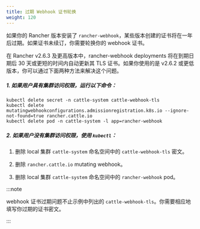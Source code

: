 ```yaml
---
title: 过期 Webhook 证书轮换
weight: 120
---
```


如果你的 Rancher 版本安装了 `rancher-webhook`，某些版本创建的证书将在一年后过期。如果证书未续订，你需要轮换你的 webhook 证书。

在 Rancher v2.6.3 及更高版本中，rancher-webhook deployments 将在到期日期后 30 天或更短的时间内自动更新其 TLS 证书。如果你使用的是 v2.6.2 或更低版本，你可以通过下面两种方法来解决这个问题。

##### 1. 如果用户具有集群访问权限，运行以下命令：
```
kubectl delete secret -n cattle-system cattle-webhook-tls
kubectl delete mutatingwebhookconfigurations.admissionregistration.k8s.io --ignore-not-found=true rancher.cattle.io
kubectl delete pod -n cattle-system -l app=rancher-webhook
```

##### 2. 如果用户没有集群访问权限，使用 `kubectl`：

1. 删除 local 集群 `cattle-system` 命名空间中的 `cattle-webhook-tls` 密文。

2. 删除 `rancher.cattle.io` mutating webhook。

3. 删除 local 集群 `cattle-system` 命名空间中的 `rancher-webhook` pod。

:::note

webhook 证书过期问题不止示例中列出的 `cattle-webhook-tls`。你需要相应地填写你过期的证书密文。

:::